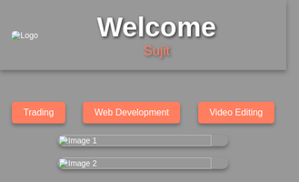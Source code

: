<!DOCTYPE html>
<html lang="en">
<head>
    <meta charset="UTF-8">
    <meta name="viewport" content="width=device-width, initial-scale=1.0">
    <title>Welcome from Sujit</title>
    <style>
        body {
            font-family: Arial, sans-serif;
            margin: 0;
            padding: 0;
            background: url('https://png.pngtree.com/thumb_back/fw800/background/20230411/pngtree-the-background-scene-of-the-game-is-dazzling-image_2382309.jpg') no-repeat center center fixed;
            background-size: cover;
            color: #fff;
        }
        body::after {
            content: '';
            position: fixed;
            top: 0;
            left: 0;
            width: 100%;
            height: 100%;
            background: rgba(0, 0, 0, 0.4);
            z-index: -1;
        }
        header {
            display: flex;
            align-items: center;
            justify-content: space-between;
            padding: 20px;
            box-shadow: 0 4px 8px rgba(0, 0, 0, 0.3);
            color: white;
        }
        .logo {
            max-width: 100px;
            height: auto;
            border-radius: 10px;
        }
        .header-text {
            text-align: center;
            flex-grow: 1;
        }
        .header-text h1 {
            font-size: 3rem;
            margin: 0;
            text-shadow: 2px 2px 5px rgba(0, 0, 0, 0.7);
        }
        .header-text .sub-heading {
            font-size: 1.5rem;
            color: #ff7e5f;
            text-shadow: 2px 2px 5px rgba(0, 0, 0, 0.5);
        }
        nav {
            display: flex;
            flex-wrap: wrap;
            justify-content: space-evenly;
            gap: 10px;
            margin-top: 15px;
        }
        nav a {
            text-decoration: none;
        }
        nav button {
            background: #ff7e5f;
            color: #fff;
            border: none;
            padding: 10px 20px;
            font-size: 1rem;
            border-radius: 5px;
            cursor: pointer;
            box-shadow: 0 4px 6px rgba(0, 0, 0, 0.3);
            transition: transform 0.3s, background 0.3s;
            width: 100%;
            max-width: 180px;
        }
        nav button:hover {
            transform: scale(1.1);
            background: #ff543e;
        }
        .content {
            display: flex;
            flex-wrap: wrap;
            justify-content: center;
            align-items: center;
            gap: 20px;
            margin: 20px auto;
            padding: 0 15px;
        }
        .content img {
            width: 90%;
            max-width: 300px;
            border-radius: 10px;
            box-shadow: 0 4px 6px rgba(0, 0, 0, 0.3);
            transition: transform 0.3s;
        }
        .content img:hover {
            transform: scale(1.05);
        }
        .editing-info {
            text-align: center;
            margin-top: 20px;
            padding: 15px;
            background: rgba(0, 0, 0, 0.6);
            border-radius: 10px;
        }
        .editing-info h2 {
            color: #ff7e5f;
        }
        @media (max-width: 768px) {
            .header-text h1 {
                font-size: 2.5rem;
            }
            .header-text .sub-heading {
                font-size: 1.2rem;
            }
            nav button {
                font-size: 0.9rem;
                padding: 8px 15px;
            }
            .content img {
                max-width: 90%;
            }
        }
    </style>
</head>
<body>
    <header>  
        <img src="https://i.imgur.com/3mtrZiy.jpeg" alt="Logo" class="logo">  
        <div class="header-text">
            <h1>Welcome</h1>
            <div class="sub-heading">Sujit</div>
        </div>
    </header>
    <nav>
        <a href="https://tradersujit.github.io/trader/image.html">
            <button>Trading</button>
        </a>                                
        </a>  
        <a href="C:\Users\91790\Desktop\Website\web design.html">
            <button>Web Development</button>
        </a>  
        <a href="C:\Users\91790\Desktop\Website\video editng.html" target="_blank">
            <button>Video Editing</button>
        </a>        
    </nav>
    <div class="content">
        <img src="https://i.imgur.com/H5KI1mV.jpeg" alt="Image 1">
        <img src="https://i.imgur.com/3DeAhg2.jpeg" alt="Image 2">
    </div>
</body>
</html>
